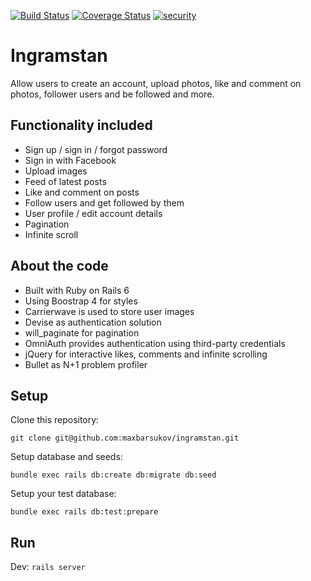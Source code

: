 [![Build Status](https://travis-ci.com/maxbarsukov/ingramstan.svg?branch=master)](https://travis-ci.com/maxbarsukov/ingramstan)
[![Coverage Status](https://coveralls.io/repos/github/maxbarsukov/ingramstan/badge.svg?branch=master)](https://coveralls.io/github/maxbarsukov/ingramstan?branch=master)
[![security](https://hakiri.io/github/maxbarsukov/ingramstan/master.svg)](https://hakiri.io/github/maxbarsukov/ingramstan/master)

# Ingramstan

Allow users to create an account, upload photos, like and comment on photos, follower users and be followed and more.

## Functionality included

- Sign up / sign in / forgot password
- Sign in with Facebook
- Upload images
- Feed of latest posts
- Like and comment on posts
- Follow users and get followed by them
- User profile / edit account details
- Pagination
- Infinite scroll

## About the code

- Built with Ruby on Rails 6
- Using Boostrap 4 for styles
- Carrierwave is used to store user images
- Devise as authentication solution
- will_paginate for pagination
- OmniAuth provides authentication using third-party credentials
- jQuery for interactive likes, comments and infinite scrolling
- Bullet as N+1 problem profiler

## Setup

Clone this repository:

`git clone git@github.com:maxbarsukov/ingramstan.git`

Setup database and seeds:

`bundle exec rails db:create db:migrate db:seed`

Setup your test database:

`bundle exec rails db:test:prepare`

## Run

Dev:
`rails server`


